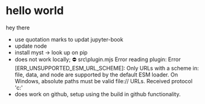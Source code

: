 # hello world

hey there

- use quotation marks to updat jupyter-book
- update node 
- install myst -> look up on pip 
- does not work locally; ⛔️ src\plugin.mjs Error reading plugin: Error [ERR_UNSUPPORTED_ESM_URL_SCHEME]: Only URLs with a scheme in: file, data, and node are supported by the default ESM loader. On Windows, absolute paths must be valid file:// URLs. Received protocol 'c:'
- does work on github, setup using the build in github functionality. 